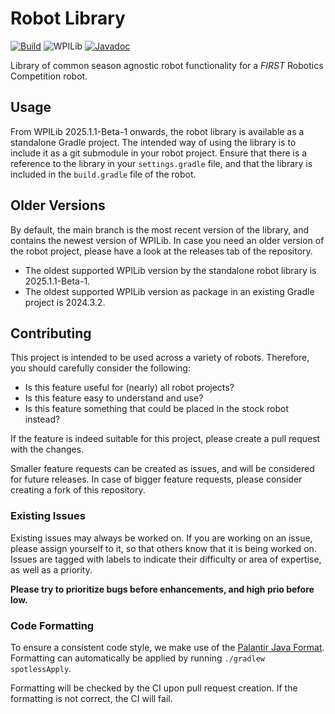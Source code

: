 # Robot Library
[![Build](https://github.com/FRC-4481-Team-Rembrandts/robot-library/actions/workflows/gradle.yml/badge.svg)](https://github.com/FRC-4481-Team-Rembrandts/robot-library/actions/workflows/gradle.yml)
![WPILib](https://img.shields.io/badge/WPILib-2025.1.1--Beta--1-blue)
[![Javadoc](https://img.shields.io/badge/Docs-API_reference-orange)](https://frc-4481-team-rembrandts.github.io/robot-library/)


Library of common season agnostic robot functionality for a *FIRST* Robotics Competition robot.

## Usage
From WPILib 2025.1.1-Beta-1 onwards, the robot library is available as a standalone Gradle project.
The intended way of using the library is to include it as a git submodule in your robot project.
Ensure that there is a reference to the library in your `settings.gradle` file, 
and that the library is included in the `build.gradle` file of the robot.

## Older Versions
By default, the main branch is the most recent version of the library, and contains the newest version of WPILib. 
In case you need an older version of the robot project, please have a look at the releases tab of the repository.

- The oldest supported WPILib version by the standalone robot library is 2025.1.1-Beta-1.
- The oldest supported WPILib version as package in an existing Gradle project is 2024.3.2.

## Contributing
This project is intended to be used across a variety of robots. Therefore, you should carefully consider the following:

- Is this feature useful for (nearly) all robot projects?
- Is this feature easy to understand and use?
- Is this feature something that could be placed in the stock robot instead?

If the feature is indeed suitable for this project, please create a pull request with the changes.

Smaller feature requests can be created as issues, and will be considered for future releases. 
In case of bigger feature requests, please consider creating a fork of this repository.

### Existing Issues
Existing issues may always be worked on. 
If you are working on an issue, please assign yourself to it, so that others know that it is being worked on.
Issues are tagged with labels to indicate their difficulty or area of expertise, as well as a priority.

**Please try to prioritize bugs before enhancements, and high prio before low.**

### Code Formatting
To ensure a consistent code style, we make use of the [Palantir Java Format](https://github.com/palantir/palantir-java-format).
Formatting can automatically be applied by running `./gradlew spotlessApply`.

Formatting will be checked by the CI upon pull request creation. If the formatting is not correct, the CI will fail.